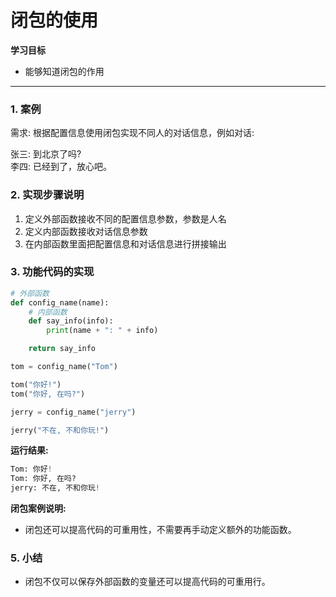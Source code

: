 # 闭包的使用

**学习目标**

* 能够知道闭包的作用

---

### 1. 案例

需求: 根据配置信息使用闭包实现不同人的对话信息，例如对话:

张三: 到北京了吗?  
李四: 已经到了，放心吧。

### 2. 实现步骤说明

1. 定义外部函数接收不同的配置信息参数，参数是人名
2. 定义内部函数接收对话信息参数
3. 在内部函数里面把配置信息和对话信息进行拼接输出

### 3. 功能代码的实现

```py
# 外部函数
def config_name(name):
    # 内部函数
    def say_info(info):
        print(name + ": " + info)

    return say_info

tom = config_name("Tom")

tom("你好!")
tom("你好, 在吗?")

jerry = config_name("jerry")

jerry("不在, 不和你玩!")
```

**运行结果:**

```py
Tom: 你好!
Tom: 你好, 在吗?
jerry: 不在, 不和你玩!
```

**闭包案例说明:**

* 闭包还可以提高代码的可重用性，不需要再手动定义额外的功能函数。

### 5. 小结

* 闭包不仅可以保存外部函数的变量还可以提高代码的可重用行。



